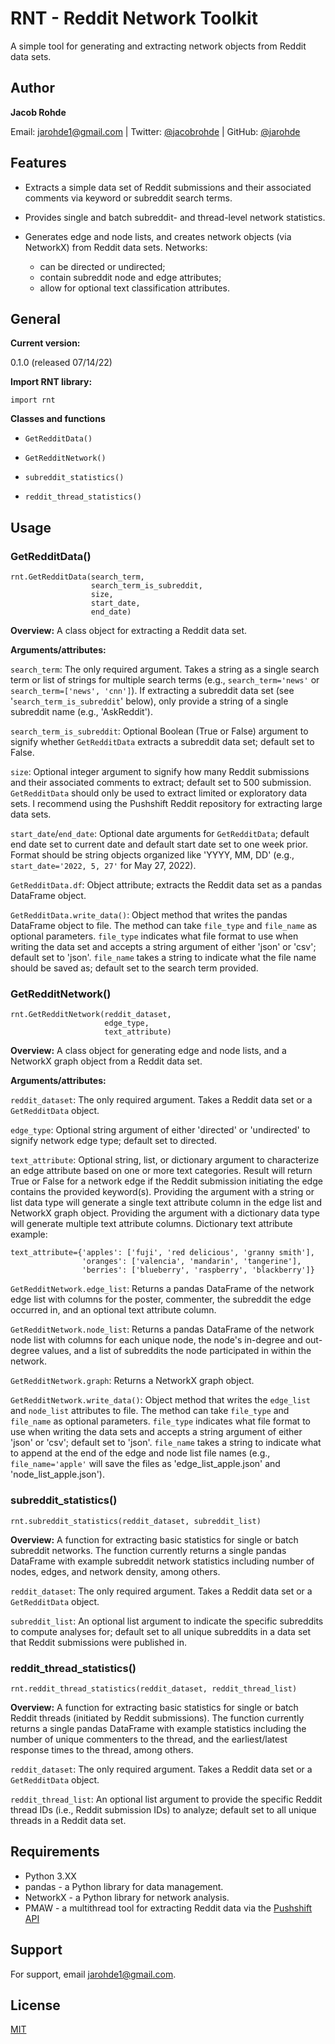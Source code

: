 # RNT - Reddit Network Toolkit

A simple tool for generating and extracting network objects from Reddit data sets.

## Author

**Jacob Rohde**

Email: [jarohde1\@gmail.com](mailto:jarohde1@gmail.com) \| Twitter: [\@jacobrohde](https://twitter.com/JacobRohde) \| GitHub: [\@jarohde](https://github.com/jarohde)

## Features

-   Extracts a simple data set of Reddit submissions and their associated comments via keyword or subreddit search terms.

-   Provides single and batch subreddit- and thread-level network statistics.

-   Generates edge and node lists, and creates network objects (via NetworkX) from Reddit data sets. Networks:

    -   can be directed or undirected;
    -   contain subreddit node and edge attributes;
    -   allow for optional text classification attributes.

## General

**Current version:**

0.1.0 (released 07/14/22)

**Import RNT library:**

    import rnt

**Classes and functions**

-   `GetRedditData()`

-   `GetRedditNetwork()`

-   `subreddit_statistics()`

-   `reddit_thread_statistics()`

## Usage

### GetRedditData()

    rnt.GetRedditData(search_term, 
                      search_term_is_subreddit, 
                      size, 
                      start_date, 
                      end_date)

**Overview:** A class object for extracting a Reddit data set.

**Arguments/attributes:**

`search_term`: The only required argument. Takes a string as a single search term or list of strings for multiple search terms (e.g., `search_term='news'` or `search_term=['news', 'cnn']`). If extracting a subreddit data set (see '`search_term_is_subreddit`' below), only provide a string of a single subreddit name (e.g., 'AskReddit').

`search_term_is_subreddit`: Optional Boolean (True or False) argument to signify whether `GetRedditData` extracts a subreddit data set; default set to False.

`size`: Optional integer argument to signify how many Reddit submissions and their associated comments to extract; default set to 500 submission. `GetRedditData` should only be used to extract limited or exploratory data sets. I recommend using the Pushshift Reddit repository for extracting large data sets.

`start_date`/`end_date`: Optional date arguments for `GetRedditData`; default end date set to current date and default start date set to one week prior. Format should be string objects organized like 'YYYY, MM, DD' (e.g., `start_date='2022, 5, 27'` for May 27, 2022).

`GetRedditData.df`: Object attribute; extracts the Reddit data set as a pandas DataFrame object.

`GetRedditData.write_data()`: Object method that writes the pandas DataFrame object to file. The method can take `file_type` and `file_name` as optional parameters. `file_type` indicates what file format to use when writing the data set and accepts a string argument of either 'json' or 'csv'; default set to 'json'. `file_name` takes a string to indicate what the file name should be saved as; default set to the search term provided.

### GetRedditNetwork()

    rnt.GetRedditNetwork(reddit_dataset, 
                         edge_type, 
                         text_attribute) 

**Overview:** A class object for generating edge and node lists, and a NetworkX graph object from a Reddit data set.

**Arguments/attributes:**

`reddit_dataset`: The only required argument. Takes a Reddit data set or a `GetRedditData` object.

`edge_type`: Optional string argument of either 'directed' or 'undirected' to signify network edge type; default set to directed.

`text_attribute`: Optional string, list, or dictionary argument to characterize an edge attribute based on one or more text categories. Result will return True or False for a network edge if the Reddit submission initiating the edge contains the provided keyword(s). Providing the argument with a string or list data type will generate a single text attribute column in the edge list and NetworkX graph object. Providing the argument with a dictionary data type will generate multiple text attribute columns. Dictionary text attribute example:

    text_attribute={'apples': ['fuji', 'red delicious', 'granny smith'], 
                    'oranges': ['valencia', 'mandarin', 'tangerine'], 
                    'berries': ['blueberry', 'raspberry', 'blackberry']}

`GetRedditNetwork.edge_list`: Returns a pandas DataFrame of the network edge list with columns for the poster, commenter, the subreddit the edge occurred in, and an optional text attribute column.

`GetRedditNetwork.node_list`: Returns a pandas DataFrame of the network node list with columns for each unique node, the node's in-degree and out-degree values, and a list of subreddits the node participated in within the network.

`GetRedditNetwork.graph`: Returns a NetworkX graph object.

`GetRedditNetwork.write_data()`: Object method that writes the `edge_list` and `node_list` attributes to file. The method can take `file_type` and `file_name` as optional parameters. `file_type` indicates what file format to use when writing the data sets and accepts a string argument of either 'json' or 'csv'; default set to 'json'. `file_name` takes a string to indicate what to append at the end of the edge and node list file names (e.g., `file_name='apple'` will save the files as 'edge_list_apple.json' and 'node_list_apple.json').

### subreddit_statistics()

    rnt.subreddit_statistics(reddit_dataset, subreddit_list) 

**Overview:** A function for extracting basic statistics for single or batch subreddit networks. The function currently returns a single pandas DataFrame with example subreddit network statistics including number of nodes, edges, and network density, among others.

`reddit_dataset`: The only required argument. Takes a Reddit data set or a `GetRedditData` object.

`subreddit_list`: An optional list argument to indicate the specific subreddits to compute analyses for; default set to all unique subreddits in a data set that Reddit submissions were published in.

### reddit_thread_statistics()

    rnt.reddit_thread_statistics(reddit_dataset, reddit_thread_list)

**Overview:** A function for extracting basic statistics for single or batch Reddit threads (initiated by Reddit submissions). The function currently returns a single pandas DataFrame with example statistics including the number of unique commenters to the thread, and the earliest/latest response times to the thread, among others.

`reddit_dataset`: The only required argument. Takes a Reddit data set or a `GetRedditData` object.

`reddit_thread_list`: An optional list argument to provide the specific Reddit thread IDs (i.e., Reddit submission IDs) to analyze; default set to all unique threads in a Reddit data set.

## Requirements

-   Python 3.XX
-   pandas - a Python library for data management.
-   NetworkX - a Python library for network analysis.
-   PMAW - a multithread tool for extracting Reddit data via the [Pushshift API](https://pushshift.io/api-parameters/)

## Support

For support, email [jarohde1\@gmail.com](mailto:jarohde1@gmail.com).

## License

[MIT](https://choosealicense.com/licenses/mit/)
